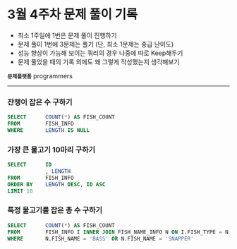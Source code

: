 # 3월 4주차 문제 풀이 기록

- 최소 1주일에 1번은 문제 풀이 진행하기
- 문제 풀이 1번에 3문제는 풀기 (단, 최소 1문제는 중급 난이도)
- 성능 향상이 가능해 보이는 쿼리의 경우 나중에 따로 Keep해두기
- 문제 풀었을 때의 기록 외에도 왜 그렇게 작성했는지 생각해보기

**`문제플랫폼`** programmers

---
### 잔챙이 잡은 수 구하기

```sql
SELECT      COUNT(*) AS FISH_COUNT
FROM        FISH_INFO
WHERE       LENGTH IS NULL
```

### **가장 큰 물고기 10마리 구하기**

```sql
SELECT      ID
            , LENGTH
FROM        FISH_INFO
ORDER BY    LENGTH DESC, ID ASC
LIMIT 10
```

### 특정 물고기를 잡은 총 수 구하기

```sql
SELECT      COUNT(*) AS FISH_COUNT
FROM        FISH_INFO I INNER JOIN FISH_NAME_INFO N ON I.FISH_TYPE = N.FISH_TYPE
WHERE       N.FISH_NAME = 'BASS' OR N.FISH_NAME = 'SNAPPER'
```